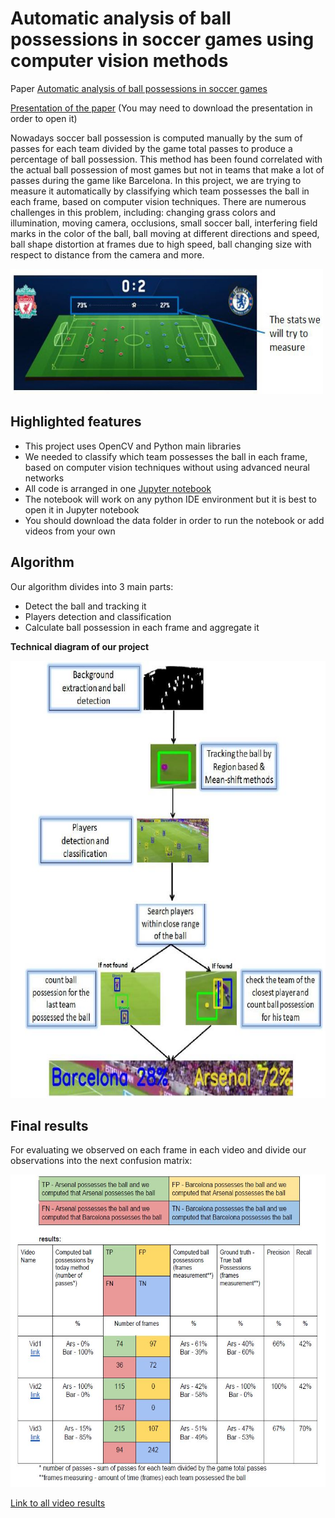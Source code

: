 # Automatic analysis of ball possessions in soccer games using computer vision methods

Paper [Automatic analysis of ball possessions in soccer games](https://github.com/orsho/Automatic-analysis-of-ball-possessions-in-soccer-games-/blob/main/Automatic%20Analysis%20of%20Ball%20Possessions%20in%20Soccer.pdf) 

[Presentation of the paper](https://drive.google.com/drive/folders/1aWsOPrmJxpLjyWoJXJGMWh5KnRHCGKR3?usp=sharing) (You may need to download the presentation in order to open it)

Nowadays soccer ball possession is computed manually by the sum of passes for each team
divided by the game total passes to produce a percentage of ball possession.
This method has been found correlated with the actual ball possession of most games but not in
teams that make a lot of passes during the game like Barcelona.
In this project, we are trying to measure it automatically by classifying which team possesses
the ball in each frame, based on computer vision techniques.
There are numerous challenges in this problem, including: changing grass colors and
illumination, moving camera, occlusions, small soccer ball, interfering field marks in the color of
the ball, ball moving at different directions and speed, ball shape distortion at frames due to high
speed, ball changing size with respect to distance from the camera and more.

<img src="https://github.com/orsho/Automatic-analysis-of-ball-possessions-in-soccer-games-/blob/main/Images/stats%20measured.JPG" width="500" height="200">

## Highlighted features

* This project uses OpenCV and Python main libraries
* We needed to classify which team possesses the ball in each frame, based on computer vision techniques without using advanced neural networks
* All code is arranged in one [Jupyter notebook](https://github.com/orsho/Automatic-analysis-of-ball-possessions-in-soccer-games-/blob/main/The%20notebook.ipynb)
* The notebook will work on any python IDE environment but it is best to open it in Jupyter notebook
* You should download the data folder in order to run the notebook or add videos from your own

## Algorithm

Our algorithm divides into 3 main parts:

* Detect the ball and tracking it
* Players detection and classification
* Calculate ball possession in each frame and aggregate it

**Technical diagram of our project**

<img src="https://github.com/orsho/Automatic-analysis-of-ball-possessions-in-soccer-games-/blob/main/Images/diagram_algo.JPG" width="600" height="700">

## Final results

For evaluating we observed on each frame in each video and divide our observations into the next confusion matrix:

<img src="https://github.com/orsho/Automatic-analysis-of-ball-possessions-in-soccer-games-/blob/main/Images/confusion%20matrix.JPG" width="750" height="500">

[Link to all video results](https://drive.google.com/drive/folders/1J6P6w-ALf77sT4xX5981NvOzzJoJS-Ib?usp=sharing) 



